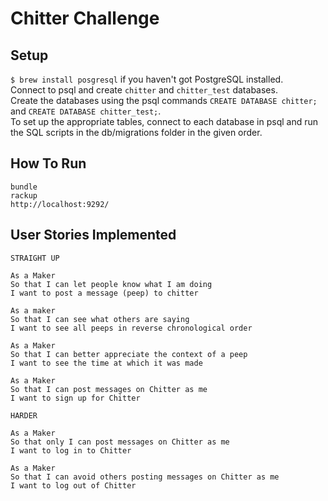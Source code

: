 Chitter Challenge
=================

## Setup
`$ brew install posgresql` if you haven't got PostgreSQL installed.  
Connect to psql and create `chitter` and `chitter_test` databases.  
Create the databases using the psql commands `CREATE DATABASE chitter;` and `CREATE DATABASE chitter_test;`.  
To set up the appropriate tables, connect to each database in psql and run the SQL scripts in the db/migrations folder in the given order.  

## How To Run
`bundle`  
`rackup`  
`http://localhost:9292/`  

## User Stories Implemented
```
STRAIGHT UP

As a Maker
So that I can let people know what I am doing  
I want to post a message (peep) to chitter

As a maker
So that I can see what others are saying  
I want to see all peeps in reverse chronological order

As a Maker
So that I can better appreciate the context of a peep
I want to see the time at which it was made

As a Maker
So that I can post messages on Chitter as me
I want to sign up for Chitter

HARDER

As a Maker
So that only I can post messages on Chitter as me
I want to log in to Chitter

As a Maker
So that I can avoid others posting messages on Chitter as me
I want to log out of Chitter
```
